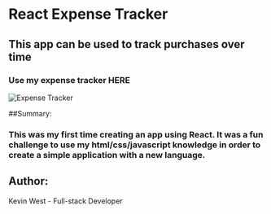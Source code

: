 # React Expense Tracker

## This app can be used to track purchases over time

### Use my expense tracker HERE

![Expense Tracker](https://imgur.com/a/Js4hKRO)

##Summary:
### This was my first time creating an app using React.  It was a fun challenge to use my html/css/javascript knowledge in order to create a simple application with a new language.


## Author:

Kevin West - Full-stack Developer
